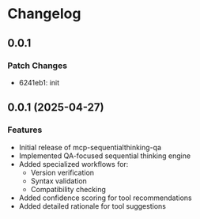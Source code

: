 # Changelog

## 0.0.1

### Patch Changes

- 6241eb1: init

## 0.0.1 (2025-04-27)

### Features

- Initial release of mcp-sequentialthinking-qa
- Implemented QA-focused sequential thinking engine
- Added specialized workflows for:
  - Version verification
  - Syntax validation
  - Compatibility checking
- Added confidence scoring for tool recommendations
- Added detailed rationale for tool suggestions
